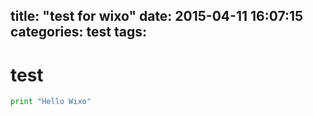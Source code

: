 title: "test for wixo"
date: 2015-04-11 16:07:15
categories: test
tags:
---

# test 

```python
print "Hello Wixo"
```



